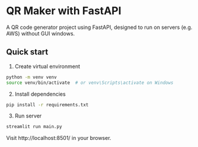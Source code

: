 # QR Maker with FastAPI
A QR code generator project using FastAPI, designed to run on servers (e.g. AWS) without GUI windows.

## Quick start

1. Create virtual environment
```bash
python -m venv venv
source venv/bin/activate  # or venv\Scripts\activate on Windows
```

2. Install dependencies
```bash
pip install -r requirements.txt
```

3. Run server
```bash
streamlit run main.py
```
Visit http://localhost:8501/ in your browser.

